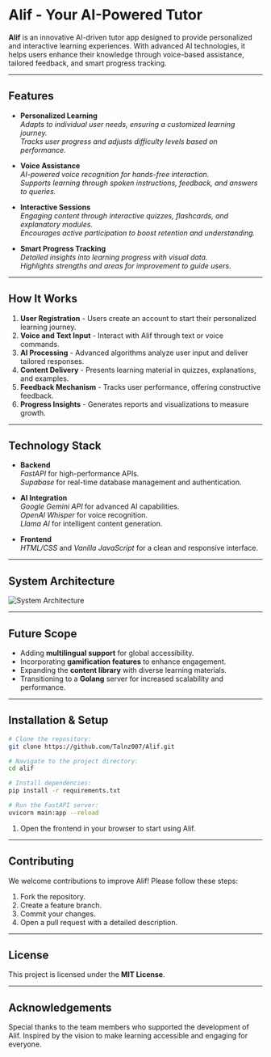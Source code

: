 # Alif - Your AI-Powered Tutor

**Alif** is an innovative AI-driven tutor app designed to provide personalized and interactive learning experiences. With advanced AI technologies, it helps users enhance their knowledge through voice-based assistance, tailored feedback, and smart progress tracking.

---

## **Features**

- **Personalized Learning**  
  *Adapts to individual user needs, ensuring a customized learning journey.*  
  *Tracks user progress and adjusts difficulty levels based on performance.*

- **Voice Assistance**  
  *AI-powered voice recognition for hands-free interaction.*  
  *Supports learning through spoken instructions, feedback, and answers to queries.*

- **Interactive Sessions**  
  *Engaging content through interactive quizzes, flashcards, and explanatory modules.*  
  *Encourages active participation to boost retention and understanding.*

- **Smart Progress Tracking**  
  *Detailed insights into learning progress with visual data.*  
  *Highlights strengths and areas for improvement to guide users.*

---

## **How It Works**

1. **User Registration** - Users create an account to start their personalized learning journey.  
2. **Voice and Text Input** - Interact with Alif through text or voice commands.  
3. **AI Processing** - Advanced algorithms analyze user input and deliver tailored responses.  
4. **Content Delivery** - Presents learning material in quizzes, explanations, and examples.  
5. **Feedback Mechanism** - Tracks user performance, offering constructive feedback.  
6. **Progress Insights** - Generates reports and visualizations to measure growth.

---

## **Technology Stack**

- **Backend**  
  *FastAPI* for high-performance APIs.  
  *Supabase* for real-time database management and authentication.

- **AI Integration**  
  *Google Gemini API* for advanced AI capabilities.  
  *OpenAI Whisper* for voice recognition.  
  *Llama AI* for intelligent content generation.

- **Frontend**  
  *HTML/CSS* and *Vanilla JavaScript* for a clean and responsive interface.

---

## **System Architecture**

![System Architecture](![archtecture](https://github.com/user-attachments/assets/3b1bedcf-ca0a-4296-a620-02590e65cc1b))

---

## **Future Scope**

- Adding **multilingual support** for global accessibility.
- Incorporating **gamification features** to enhance engagement.
- Expanding the **content library** with diverse learning materials.
- Transitioning to a **Golang** server for increased scalability and performance.

---

## **Installation & Setup**

```bash
# Clone the repository:
git clone https://github.com/Talnz007/Alif.git

# Navigate to the project directory:
cd alif

# Install dependencies:
pip install -r requirements.txt

# Run the FastAPI server:
uvicorn main:app --reload
```

1. Open the frontend in your browser to start using Alif.

---

## **Contributing**

We welcome contributions to improve Alif! Please follow these steps:

1. Fork the repository.  
2. Create a feature branch.  
3. Commit your changes.  
4. Open a pull request with a detailed description.

---

## **License**

This project is licensed under the **MIT License**.

---

## **Acknowledgements**

Special thanks to the team members who supported the development of Alif. Inspired by the vision to make learning accessible and engaging for everyone.
